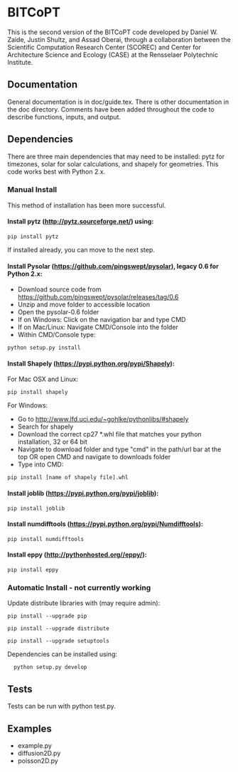 # BITCoPT
This is the second version of the BITCoPT code developed by Daniel W. Zaide, Justin Shultz, and Assad Oberai, through a collaboration between the Scientific Computation Research Center (SCOREC) and Center for Architecture Science and Ecology (CASE) at the Rensselaer Polytechnic Institute.

## Documentation 
General documentation is in doc/guide.tex. There is other documentation in the doc directory. Comments have been added throughout the code to describe functions, inputs, and output. 

## Dependencies
There are three main dependencies that may need to be installed: pytz for timezones, solar for solar calculations, and shapely for geometries. This code works best with Python 2.x.

### Manual Install
This method of installation has been more successful.

#### Install pytz (http://pytz.sourceforge.net/) using:
```
pip install pytz
```
If installed already, you can move to the next step.


#### Install Pysolar (https://github.com/pingswept/pysolar), legacy 0.6 for Python 2.x:
* Download source code from https://github.com/pingswept/pysolar/releases/tag/0.6
* Unzip and move folder to accessible location
* Open the pysolar-0.6 folder
* If on Windows: Click on the navigation bar and type CMD
* If on Mac/Linux: Navigate CMD/Console into the folder
* Within CMD/Console type:
```
python setup.py install
```

#### Install Shapely (https://pypi.python.org/pypi/Shapely):

For Mac OSX and Linux:
```
pip install shapely
```

For Windows:
* Go to http://www.lfd.uci.edu/~gohlke/pythonlibs/#shapely
* Search for shapely 
* Download the correct cp27 *.whl file that matches your python installation, 32 or 64 bit
* Navigate to download folder and type "cmd" in the path/url bar at the top OR open CMD and navigate to downloads folder
* Type into CMD:
```
pip install [name of shapely file].whl
```

#### Install joblib (https://pypi.python.org/pypi/joblib):
```
pip install joblib
```

#### Install numdifftools (https://pypi.python.org/pypi/Numdifftools):
```
pip install numdifftools
```

#### Install eppy (http://pythonhosted.org//eppy/):
```
pip install eppy
```


### Automatic Install - not currently working
Update distribute libraries with (may require admin):
```
pip install --upgrade pip
```
```
pip install --upgrade distribute
```
```
pip install --upgrade setuptools
```

Dependencies can be installed using:
```
  python setup.py develop
```

## Tests
Tests can be run with python test.py.

## Examples

* example.py
* diffusion2D.py
* poisson2D.py

